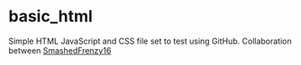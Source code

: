 # basic_html
Simple HTML JavaScript and CSS file set to test using GitHub. Collaboration between [SmashedFrenzy16](https://github.com/SmashedFrenzy16)
